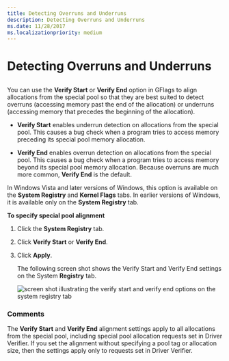 ```yaml
---
title: Detecting Overruns and Underruns
description: Detecting Overruns and Underruns
ms.date: 11/28/2017
ms.localizationpriority: medium
---
```


# Detecting Overruns and Underruns


## <span id="ddk_detecting_overruns_and_underruns_dtools"></span><span id="DDK_DETECTING_OVERRUNS_AND_UNDERRUNS_DTOOLS"></span>


You can use the **Verify Start** or **Verify End** option in GFlags to align allocations from the special pool so that they are best suited to detect overruns (accessing memory past the end of the allocation) or underruns (accessing memory that precedes the beginning of the allocation).

-   **Verify Start** enables underrun detection on allocations from the special pool. This causes a bug check when a program tries to access memory preceding its special pool memory allocation.

-   **Verify End** enables overrun detection on allocations from the special pool. This causes a bug check when a program tries to access memory beyond its special pool memory allocation. Because overruns are much more common, **Verify End** is the default.

In Windows Vista and later versions of Windows, this option is available on the **System Registry** and **Kernel Flags** tabs. In earlier versions of Windows, it is available only on the **System Registry** tab.

**To specify special pool alignment**

1.  Click the **System Registry** tab.

2.  Click **Verify Start** or **Verify End**.

3.  Click **Apply**.

    The following screen shot shows the Verify Start and Verify End settings on the System **Registry** tab.

    ![screen shot illustrating the verify start and verify end options on the system registry tab](images/gflags-overruns.png)

### <span id="comments"></span><span id="COMMENTS"></span>Comments

The **Verify Start** and **Verify End** alignment settings apply to all allocations from the special pool, including special pool allocation requests set in Driver Verifier. If you set the alignment without specifying a pool tag or allocation size, then the settings apply only to requests set in Driver Verifier.

 

 





